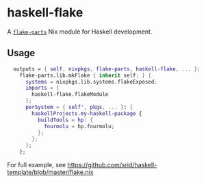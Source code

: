 # haskell-flake

A [`flake-parts`](https://flake.parts/) Nix module for Haskell development.

## Usage

```nix
  outputs = { self, nixpkgs, flake-parts, haskell-flake, ... }:
    flake-parts.lib.mkFlake { inherit self; } {
      systems = nixpkgs.lib.systems.flakeExposed;
      imports = [
        haskell-flake.flakeModule
      ];
      perSystem = { self', pkgs, ... }: {
        haskellProjects.my-haskell-package {
          buildTools = hp: {
            fourmolu = hp.fourmolu;
          };
        };
      };
    };
```

For full example, see https://github.com/srid/haskell-template/blob/master/flake.nix
